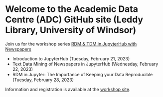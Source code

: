 # Welcome to the Academic Data Centre (ADC) GitHub site (Leddy Library, University of Windsor)

Join us for the workshop series [RDM & TDM in JupyterHub with Newspapers](https://leddy.uwindsor.ca/rdm-tdm-jupyterhub-newspapers)
   * Introduction to JupyterHub (Tuesday, February 21, 2023)
   * Text Data Mining of Newspapers in JupyterHub (Wednesday, February 22, 2023)
   * RDM in Jupyter: The Importance of Keeping your Data Reproducible (Tuesday, February 28, 2023)
   
Information and registration is available at the [workshop site](https://leddy.uwindsor.ca/rdm-tdm-jupyterhub-newspapers).
